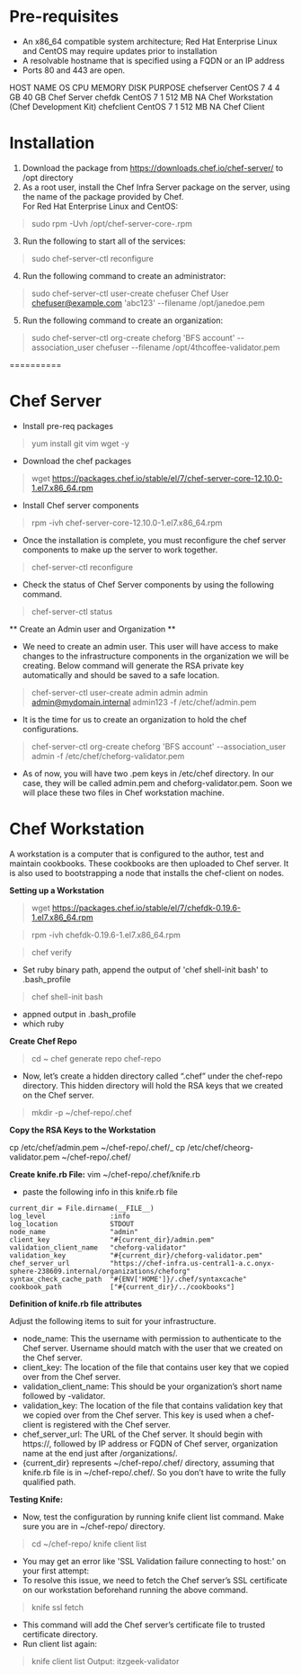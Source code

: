 # Pre-requisites
- An x86_64 compatible system architecture; Red Hat Enterprise Linux and CentOS may require updates prior to installation
- A resolvable hostname that is specified using a FQDN or an IP address
- Ports 80 and 443 are open. 

HOST NAME		OS			CPU		MEMORY	DISK	PURPOSE
chefserver		CentOS 7	4		4 GB	40 GB	Chef Server
chefdk			CentOS 7	1		512 MB	NA		Chef Workstation (Chef Development Kit)
chefclient		CentOS 7	1		512 MB	NA		Chef Client

# Installation
1. Download the package from https://downloads.chef.io/chef-server/ to /opt directory  
2. As a root user, install the Chef Infra Server package on the server, using the name of the package provided by Chef.  
For Red Hat Enterprise Linux and CentOS:  
> sudo rpm -Uvh /opt/chef-server-core-<version>.rpm

3. Run the following to start all of the services:

> sudo chef-server-ctl reconfigure

4. Run the following command to create an administrator:  
> sudo chef-server-ctl user-create chefuser Chef User chefuser@example.com 'abc123' --filename /opt/janedoe.pem

5. Run the following command to create an organization:  
> sudo chef-server-ctl org-create cheforg 'BFS account' --association_user chefuser --filename /opt/4thcoffee-validator.pem

==========
# Chef Server
- Install pre-req packages
> yum install git vim wget -y

- Download the chef packages
> wget https://packages.chef.io/stable/el/7/chef-server-core-12.10.0-1.el7.x86_64.rpm

- Install Chef server components
> rpm -ivh chef-server-core-12.10.0-1.el7.x86_64.rpm

- Once the installation is complete, you must reconfigure the chef server components to make up the server to work together. 
> chef-server-ctl reconfigure

- Check the status of Chef Server components by using the following command.  
> chef-server-ctl status

** Create an Admin user and Organization **
- 	We need to create an admin user. This user will have access to make changes to the infrastructure components in the organization we will be creating. Below command will generate the RSA private key automatically and should be saved to a safe location.

> chef-server-ctl user-create admin admin admin admin@mydomain.internal admin123 -f /etc/chef/admin.pem

- It is the time for us to create an organization to hold the chef configurations.

> chef-server-ctl org-create cheforg 'BFS account' --association_user admin -f /etc/chef/cheforg-validator.pem

- As of now, you will have two .pem keys in /etc/chef directory. In our case, they will be called admin.pem and cheforg-validator.pem. Soon we will place these two files in Chef workstation machine.

# Chef Workstation  

A workstation is a computer that is configured to the author, test and maintain cookbooks. These cookbooks are then uploaded to Chef server. It is also used to bootstrapping a node that installs the chef-client on nodes.

**Setting up a Workstation**

> wget https://packages.chef.io/stable/el/7/chefdk-0.19.6-1.el7.x86_64.rpm

> rpm -ivh chefdk-0.19.6-1.el7.x86_64.rpm

> chef verify

- Set ruby binary path, append the output of 'chef shell-init bash' to .bash_profile  
> chef shell-init bash
- appned output in .bash_profile
- which ruby

**Create Chef Repo**  
> cd ~
> chef generate repo chef-repo

- Now, let’s create a hidden directory called “.chef” under the chef-repo directory. This hidden directory will hold the RSA keys that we created on the Chef server.

> mkdir -p ~/chef-repo/.chef

**Copy the RSA Keys to the Workstation**

cp /etc/chef/admin.pem ~/chef-repo/.chef/_
cp /etc/chef/cheorg-validator.pem ~/chef-repo/.chef/

**Create knife.rb File:**
vim ~/chef-repo/.chef/knife.rb

- paste the following info in this knife.rb file
```
current_dir = File.dirname(__FILE__)
log_level                :info
log_location             STDOUT
node_name                "admin"
client_key               "#{current_dir}/admin.pem"
validation_client_name   "cheforg-validator"
validation_key           "#{current_dir}/cheforg-validator.pem"
chef_server_url          "https://chef-infra.us-central1-a.c.onyx-sphere-238609.internal/organizations/cheforg"
syntax_check_cache_path  "#{ENV['HOME']}/.chef/syntaxcache"
cookbook_path            ["#{current_dir}/../cookbooks"]
```

**Definition of knife.rb file attributes**

Adjust the following items to suit for your infrastructure.
- node_name: This the username with permission to authenticate to the Chef server. Username should match with the user that we created on the Chef server.
- client_key: The location of the file that contains user key that we copied over from the Chef server.
- validation_client_name: This should be your organization’s short name followed by -validator.
- validation_key: The location of the file that contains validation key that we copied over from the Chef server. This key is used when a chef-client is registered with the Chef server.
- chef_server_url: The URL of the Chef server. It should begin with https://, followed by IP address or FQDN of Chef server, organization name at the end just after /organizations/.
- {current_dir} represents ~/chef-repo/.chef/ directory, assuming that knife.rb file is in ~/chef-repo/.chef/. So you don’t have to write the fully qualified path.

**Testing Knife:**
- Now, test the configuration by running knife client list command. Make sure you are in ~/chef-repo/ directory.
> cd ~/chef-repo/
> knife client list

- You may get an error like 'SSL Validation failure connecting to host:' on your first attempt:
- To resolve this issue, we need to fetch the Chef server’s SSL certificate on our workstation beforehand running the above command.
> knife ssl fetch

- This command will add the Chef server’s certificate file to trusted certificate directory.
- Run client list again:
> knife client list
Output:
itzgeek-validator


